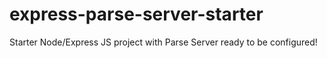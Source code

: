 # express-parse-server-starter
Starter Node/Express JS project with Parse Server ready to be configured!
